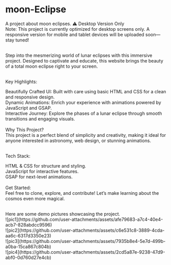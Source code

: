 # moon-Eclipse
A project about moon eclipses.
⚠ Desktop Version Only<br>
Note: This project is currently optimized for desktop screens only. A responsive version for mobile and tablet devices will be uploaded soon—stay tuned!<br><br>

Step into the mesmerizing world of lunar eclipses with this immersive project. Designed to captivate and educate, this website brings the beauty of a total moon eclipse right to your screen. <br><br>

Key Highlights:<br>

Beautifully Crafted UI: Built with care using basic HTML and CSS for a clean and responsive design. <br>
Dynamic Animations: Enrich your experience with animations powered by JavaScript and GSAP. <br>
Interactive Journey: Explore the phases of a lunar eclipse through smooth transitions and engaging visuals. <br><br>
Why This Project?<br>
This project is a perfect blend of simplicity and creativity, making it ideal for anyone interested in astronomy, web design, or stunning animations. <br><br>

Tech Stack:<br>

HTML & CSS for structure and styling.<br>
JavaScript for interactive features.<br>
GSAP for next-level animations. <br><br>
Get Started:<br>
Feel free to clone, explore, and contribute! Let’s make learning about the cosmos even more magical.

<br>
Here are some demo pictures showcasing the project.
<br>
![pic1](https://github.com/user-attachments/assets/afe79683-a7c4-40e4-acb7-828abdcc9596)
<br>
![pic2](https://github.com/user-attachments/assets/c6e531c8-3889-4cda-aa6c-6317d3350e23)
<br>
![pic3](https://github.com/user-attachments/assets/7935b8e4-5e7d-499b-a0ba-15ca867c804b)
<br>
![pic4](https://github.com/user-attachments/assets/2cd5a87e-9238-47d9-abf0-0d760d27e4cb)








